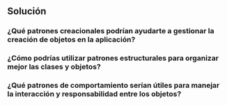 ## Solución

### ¿Qué patrones creacionales podrían ayudarte a gestionar la creación de objetos en la aplicación?

### ¿Cómo podrías utilizar patrones estructurales para organizar mejor las clases y objetos?

### ¿Qué patrones de comportamiento serían útiles para manejar la interacción y responsabilidad entre los objetos?